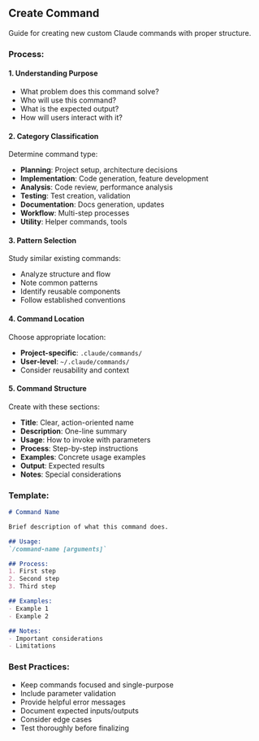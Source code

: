 ## Create Command

Guide for creating new custom Claude commands with proper structure.

### Process:

#### 1. Understanding Purpose

- What problem does this command solve?
- Who will use this command?
- What is the expected output?
- How will users interact with it?

#### 2. Category Classification

Determine command type:

- **Planning**: Project setup, architecture decisions
- **Implementation**: Code generation, feature development
- **Analysis**: Code review, performance analysis
- **Testing**: Test creation, validation
- **Documentation**: Docs generation, updates
- **Workflow**: Multi-step processes
- **Utility**: Helper commands, tools

#### 3. Pattern Selection

Study similar existing commands:

- Analyze structure and flow
- Note common patterns
- Identify reusable components
- Follow established conventions

#### 4. Command Location

Choose appropriate location:

- **Project-specific**: `.claude/commands/`
- **User-level**: `~/.claude/commands/`
- Consider reusability and context

#### 5. Command Structure

Create with these sections:

- **Title**: Clear, action-oriented name
- **Description**: One-line summary
- **Usage**: How to invoke with parameters
- **Process**: Step-by-step instructions
- **Examples**: Concrete usage examples
- **Output**: Expected results
- **Notes**: Special considerations

### Template:

```markdown
# Command Name

Brief description of what this command does.

## Usage:
`/command-name [arguments]`

## Process:
1. First step
2. Second step
3. Third step

## Examples:
- Example 1
- Example 2

## Notes:
- Important considerations
- Limitations
```

### Best Practices:

- Keep commands focused and single-purpose
- Include parameter validation
- Provide helpful error messages
- Document expected inputs/outputs
- Consider edge cases
- Test thoroughly before finalizing
